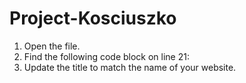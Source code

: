 # Project-Kosciuszko
1.  Open the file.
2.  Find the following code block on line 21:
        <html>
          <head>
            <title>Test</title>
          </head>
3.  Update the title to match the name of your website.
